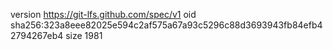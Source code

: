 version https://git-lfs.github.com/spec/v1
oid sha256:323a8eee82025e594c2af575a67a93c5296c88d3693943fb84efb42794267eb4
size 1981
